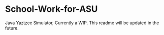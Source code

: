 # School-Work-for-ASU
Java Yaztzee Simulator, Currently a WIP.
This readme will be updated in the future.
